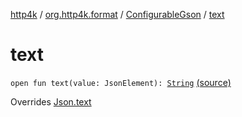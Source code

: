 [http4k](../../index.md) / [org.http4k.format](../index.md) / [ConfigurableGson](index.md) / [text](./text.md)

# text

`open fun text(value: JsonElement): `[`String`](https://kotlinlang.org/api/latest/jvm/stdlib/kotlin/-string/index.html) [(source)](https://github.com/http4k/http4k/blob/master/http4k-format-gson/src/main/kotlin/org/http4k/format/Gson.kt#L89)

Overrides [Json.text](../-json/text.md)

